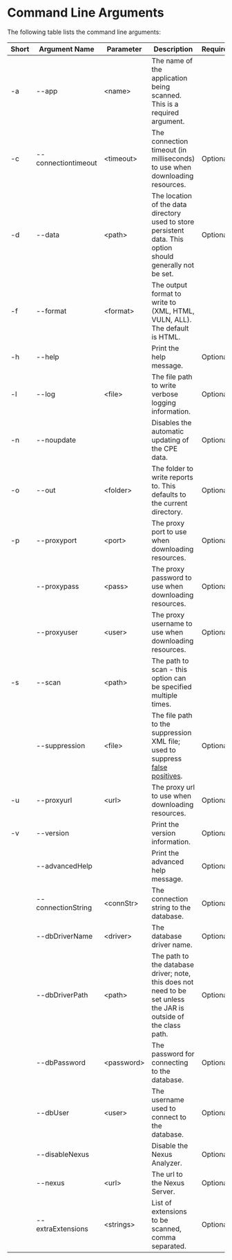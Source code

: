 Command Line Arguments
====================

The following table lists the command line arguments:

Short  | Argument Name         | Parameter   | Description | Requirement
-------|-----------------------|-------------|-------------|------------
 \-a   | \-\-app               | \<name\>    | The name of the application being scanned. This is a required argument. |
 \-c   | \-\-connectiontimeout | \<timeout\> | The connection timeout (in milliseconds) to use when downloading resources. | Optional
 \-d   | \-\-data              | \<path\>    | The location of the data directory used to store persistent data. This option should generally not be set. | Optional
 \-f   | \-\-format            | \<format\>  | The output format to write to (XML, HTML, VULN, ALL). The default is HTML. |
 \-h   | \-\-help              |             | Print the help message. | Optional
 \-l   | \-\-log               | \<file\>    | The file path to write verbose logging information. | Optional
 \-n   | \-\-noupdate          |             | Disables the automatic updating of the CPE data. | Optional
 \-o   | \-\-out               | \<folder\>  | The folder to write reports to. This defaults to the current directory. | Optional
 \-p   | \-\-proxyport         | \<port\>    | The proxy port to use when downloading resources. | Optional
       | \-\-proxypass         | \<pass\>    | The proxy password to use when downloading resources. | Optional
       | \-\-proxyuser         | \<user\>    | The proxy username to use when downloading resources. | Optional
 \-s   | \-\-scan              | \<path\>    | The path to scan \- this option can be specified multiple times. |
       | \-\-suppression       | \<file\>    | The file path to the suppression XML file; used to suppress [false positives](../suppression.html). | Optional
 \-u   | \-\-proxyurl          | \<url\>     | The proxy url to use when downloading resources. | Optional
 \-v   | \-\-version           |             | Print the version information. | Optional
       | \-\-advancedHelp      |             | Print the advanced help message. | Optional
       | \-\-connectionString  | \<connStr\> | The connection string to the database. | Optional
       | \-\-dbDriverName      | \<driver\>  | The database driver name. | Optional
       | \-\-dbDriverPath      | \<path\>    | The path to the database driver; note, this does not need to be set unless the JAR is outside of the class path. | Optional
       | \-\-dbPassword        | \<password\>| The password for connecting to the database. | Optional
       | \-\-dbUser            | \<user\>    | The username used to connect to the database. | Optional
       | \-\-disableNexus      |             | Disable the Nexus Analyzer. | Optional
       | \-\-nexus             | \<url\>     | The url to the Nexus Server. | Optional
       | \-\-extraExtensions   | \<strings\> | List of extensions to be scanned, comma separated. | Optional